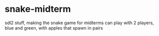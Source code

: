 # snake-midterm

sdl2 stuff, making the snake game for midterms
can play with 2 players, blue and green, with apples that spawn in pairs
